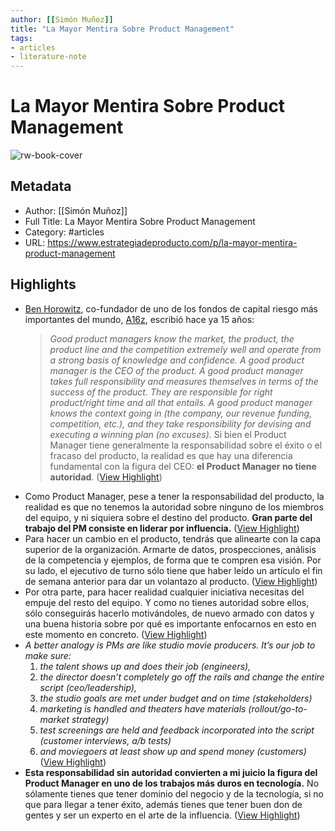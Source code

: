 ```yaml
---
author: [[Simón Muñoz]]
title: "La Mayor Mentira Sobre Product Management"
tags: 
- articles
- literature-note
---
```

# La Mayor Mentira Sobre Product Management

![rw-book-cover](https://substackcdn.com/image/fetch/w_1200,h_600,c_limit,f_jpg,q_auto:good,fl_progressive:steep/https%3A%2F%2Fbucketeer-e05bbc84-baa3-437e-9518-adb32be77984.s3.amazonaws.com%2Fpublic%2Fimages%2Fcce2a383-78a2-4da5-9356-2694d7a201df_751x500.jpeg)

## Metadata
- Author: [[Simón Muñoz]]
- Full Title: La Mayor Mentira Sobre Product Management
- Category: #articles
- URL: https://www.estrategiadeproducto.com/p/la-mayor-mentira-product-management

## Highlights
- [Ben Horowitz](https://en.wikipedia.org/wiki/Ben_Horowitz), co-fundador de uno de los fondos de capital riesgo más importantes del mundo, [A16z](https://a16z.com/), escribió hace ya 15 años:
  > *Good product managers know the market, the product, the product line and the competition extremely well and operate from a strong basis of knowledge and confidence. A good product manager is the CEO of the product. A good product manager takes full responsibility and measures themselves in terms of the success of the product. They are responsible for right product/right time and all that entails. A good product manager knows the context going in (the company, our revenue funding, competition, etc.), and they take responsibility for devising and executing a winning plan (no excuses).*
  Si bien el Product Manager tiene generalmente la responsabilidad sobre el éxito o el fracaso del producto, la realidad es que hay una diferencia fundamental con la figura del CEO: **el Product Manager no tiene autoridad**. ([View Highlight](https://read.readwise.io/read/01h66cq7t4h60wfr5s5b94cxv3))
- Como Product Manager, pese a tener la responsabilidad del producto, la realidad es que no tenemos la autoridad sobre ninguno de los miembros del equipo, y ni siquiera sobre el destino del producto. **Gran parte del trabajo del PM consiste en liderar por influencia.** ([View Highlight](https://read.readwise.io/read/01h66cqph0qcpy63b3fdv5jy71))
- Para hacer un cambio en el producto, tendrás que alinearte con la capa superior de la organización. Armarte de datos, prospecciones, análisis de la competencia y ejemplos, de forma que te compren esa visión. Por su lado, el ejecutivo de turno sólo tiene que haber leído un artículo el fin de semana anterior para dar un volantazo al producto. ([View Highlight](https://read.readwise.io/read/01h66cr0jmgnsaa1h58j3p8yr7))
- Por otra parte, para hacer realidad cualquier iniciativa necesitas del empuje del resto del equipo. Y como no tienes autoridad sobre ellos, sólo conseguirás hacerlo motivándoles, de nuevo armado con datos y una buena historia sobre por qué es importante enfocarnos en esto en este momento en concreto. ([View Highlight](https://read.readwise.io/read/01h66cr7yjqhhyvx0z5efx1dy6))
- *A better analogy is PMs are like studio movie producers. It’s our job to make sure:*
  1. *the talent shows up and does their job (engineers),*
  2. *the director doesn’t completely go off the rails and change the entire script (ceo/leadership),*
  3. *the studio goals are met under budget and on time (stakeholders)*
  4. *marketing is handled and theaters have materials (rollout/go-to-market strategy)*
  5. *test screenings are held and feedback incorporated into the script (customer interviews, a/b tests)*
  6. *and moviegoers at least show up and spend money (customers)* ([View Highlight](https://read.readwise.io/read/01h66crx0chbvfrsz8kdccfndj))
- **Esta responsabilidad sin autoridad convierten a mi juicio la figura del Product Manager en uno de los trabajos más duros en tecnología.** No sólamente tienes que tener dominio del negocio y de la tecnología, si no que para llegar a tener éxito, además tienes que tener buen don de gentes y ser un experto en el arte de la influencia. ([View Highlight](https://read.readwise.io/read/01h66ct11xd03c4zf2w01sraxq))
